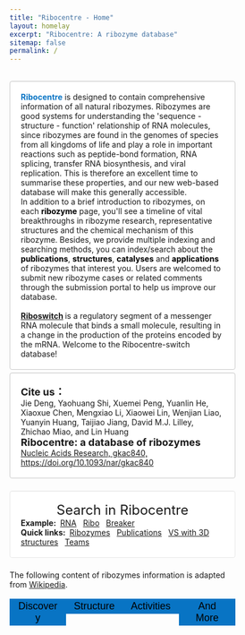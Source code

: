 ```yaml
---
title: "Ribocentre - Home"
layout: homelay
excerpt: "Ribocentre: A ribozyme database"
sitemap: false
permalink: /
---
```




  <br>  

<div class="well" style="border: 1px solid #C9C9C9; background-color: #fff;">

<!--h3><strong> Welcome to Ribocentre</strong></h3-->

<strong style="color:#0874c4;font-weight: bold">Ribocentre</strong> is designed to contain comprehensive information of all natural ribozymes. Ribozymes are good systems for understanding the 'sequence - structure - function' relationship of RNA molecules, since ribozymes are found in the genomes of species from all kingdoms of life and play a role in important reactions such as peptide-bond formation, RNA splicing, transfer RNA biosynthesis, and viral replication. This is therefore an excellent time to summarise these properties, and our new web-based database will make this generally accessible.<br>

In addition to a brief introduction to ribozymes, on each <font color=black><strong>ribozyme</strong></font> page, you'll see a timeline of vital breakthroughs in ribozyme research, representative structures and the chemical mechanism of this ribozyme. Besides, we provide multiple indexing and searching methods, you can index/search about the <font color=black><strong>publications</strong></font>, <font color=black><strong>structures</strong></font>, <font color=black><strong>catalyses</strong></font> and <font color=black><strong>applications</strong></font> of ribozymes that interest you. Users are welcomed to submit new ribozyme cases or related comments through the submission portal to help us improve our database.<br><br>
<strong style="color:#005826;font-weight: bold"><a href="https://riboswitch.ribocentre.org/#gsc.tab=0"  target="_blank">Riboswitch</a> </strong>is a regulatory segment of a messenger RNA molecule that binds a small molecule, resulting in a change in the production of the proteins encoded by the mRNA. Welcome to the Ribocentre-switch database!<br>
</div>
<div class="well" style="border: 1px solid #C9C9C9; background-color: #fff;">
<strong><font size=4>Cite us：</font></strong><br>
Jie Deng, Yaohuang Shi, Xuemei Peng, Yuanlin He, Xiaoxue Chen, Mengxiao Li,
Xiaowei Lin, Wenjian Liao, Yuanyin Huang, Taijiao Jiang, David M.J. Lilley,
Zhichao Miao, and Lin Huang<br>
<strong><font size=4>Ribocentre: a database of ribozymes</font></strong><br>
<a href="https://academic.oup.com/nar/article/51/D1/D262/6731740" target="_blank">Nucleic Acids Research, gkac840, https://doi.org/10.1093/nar/gkac840<a>
</div><br>

  <div class="well">
<div style="text-align:center;"><font size="5"> Search in Ribocentre </font></div>

<meta name="viewport" content="width=device-width, initial-scale=1">
<head>
</head>
<style type="text/css">
</style>
<!--<div class="well">-->
<script async src="https://cse.google.com/cse.js?cx=2dcb771063bc36a13"></script>
<div class="gcse-searchbox-only" style="text-align:center;"></div>
  <p><b>Example:&nbsp;</b>
    <a href="https://www.ribocentre.org/search.html?q=rna#gsc.tab=0&gsc.q=rna&gsc.page=1"  target="_blank">RNA</a>&nbsp;&nbsp;
    <a href="https://www.ribocentre.org/search.html?q=Ribo#gsc.tab=0&gsc.q=Ribo&gsc.page=1"  target="_blank">Ribo</a>&nbsp;&nbsp;
    <a href="https://www.ribocentre.org/search.html?q=breaker#gsc.tab=0&gsc.q=breaker&gsc.page=1"  target="_blank">Breaker</a>&nbsp;&nbsp;<br>
    <b>Quick links:&nbsp;</b>
    <a href="https://www.ribocentre.org/ribozyme">Ribozymes</a>&nbsp;&nbsp;
    <a href="https://www.ribocentre.org/publications">Publications</a>&nbsp;&nbsp;
    <a href="https://www.ribocentre.org/docs/VS-ribozyme.html" target="_blank"> VS with 3D structures</a>&nbsp;&nbsp;
    <a href="https://www.ribocentre.org/Helps">Teams</a>&nbsp;&nbsp;
  </p>
</div>
<br>

The following content of ribozymes information is adapted from [Wikipedia](https://en.wikipedia.org/).<br>
<script src="https://ajax.googleapis.com/ajax/libs/jquery/2.1.3/jquery.min.js"></script><br>
<!--<script type="text/javascript" src="{{ site.url }}{{ site.baseurl }}/js/ribozyme.js"></script>-->

<!--<div style="width: 100%;height: 100%; overflow-x:hidden;">-->

<head>
<meta name="viewport" content="width=device-width, initial-scale=1">
<style>
* {box-sizing: border-box}
/* Set height of body and the document to 100% */
.pic{
  position:fixed;
  top: 0;
  left: 0;
  width:100%;
  height:100%;
  min-width: 1000px;
  z-index:-10;
  zoom: 1;
  background-color: #fff;
  background: url("");
  background-repeat: no-repeat;
  background-size: cover;
  -webkit-background-size: cover;
  -o-background-size: cover;
  background-position: center 0;
}
/* Style tab links */
.tablink {
  background-color: #0874c4;
  color: black;
  float: left;
  border: none;
  outline: none;
  cursor: pointer;
  padding:3px 12px;
  font-size: 17px;
  width: 25%;
}
p {
    margin: 0 0 0px;
}
.tablink:hover {
  background-color: #777;
}
.well {
    min-height: 20px;
    padding: 19px;
    margin-bottom: 5px;
    background-color:white;
    border: 1px solid #e8e8e8;
    border-radius: 4px;
    -webkit-box-shadow: inset 0 1px 1px rgb(0 0 0 / 5%);
    box-shadow: inset 0 1px 1px rgb(0 0 0 / 5%);
}
/* Style the tab content (and add height:100% for full page content) */
.tabcontent {
  color: black;
  display: none;
  padding: 20px 20px;
  height: 100%;
}

#Home {background-color: white;color:black;}
#News {background-color: white;}
#Contact {background-color: white;}
#About {background-color: white;}
</style>
</head>
<body>


<button class="tablink" onclick="openPage('Home', this, 'white')"><font size="4">Discovery</font></button>
<button class="tablink" onclick="openPage('News', this, 'white')" id="defaultOpen"><font size="4">Structure</font></button>
<button class="tablink" onclick="openPage('Contact', this, 'white')"><font size="4">Activities</font></button>
<button class="tablink" onclick="openPage('About', this, 'white')"><font size="4">And More</font></button>
<div class="pic"></div>
<div id="Home" class="tabcontent" style="width: 100%;height: 600px; overflow-x:hidden;overflow-y: auto;">
  
  <h5><b>Discovery</b></h5>
  <p>Ribozymes (ribonucleic acid enzymes) are RNA molecules that have the ability to catalyze specific biochemical reactions, including RNA splicing in gene expression, similar to the action of protein enzymes. The 1982 discovery of ribozymes demonstrated that RNA can be both genetic material (like DNA) and a biological catalyst (like protein enzymes), and contributed to the RNA world hypothesis, which suggests that RNA may have been important in the evolution of prebiotic self-replicating systems<sup>[1]</sup>. The most common activities of natural or in vitro-evolved ribozymes are the cleavage or ligation of RNA and DNA and peptide bond formation<sup>[2]</sup>. For example, the ribozyme that carries out a complex group transfer is the sequence GUGGC-3′, acting to aminoacylate GCCU-3′ (and host a manifold of further reactions) in the presence of substrate PheAMP<sup>[3]</sup>. Within the ribosome, ribozymes function as part of the large subunit ribosomal RNA to link amino acids during protein synthesis. They also participate in a variety of RNA processing reactions, including RNA splicing, viral replication, and transfer RNA biosynthesis. Examples of ribozymes include the hammerhead ribozyme, the VS ribozyme, Leadzyme and the hairpin ribozyme.<br>
  Before the discovery of ribozymes, enzymes, which are defined as catalytic proteins<sup>[6]</sup>, were the only known biological catalysts. In 1967, Carl Woese, Francis Crick, and Leslie Orgel were the first to suggest that RNA could act as a catalyst. This idea was based upon the discovery that RNA can form complex secondary structures<sup>[7]</sup>. These ribozymes were found in the intron of an RNA transcript, which removed itself from the transcript, as well as in the RNA component of the RNase P complex, which is involved in the maturation of pre-tRNAs. In 1989, Thomas R. Cech and Sidney Altman shared the Nobel Prize in chemistry for their "discovery of catalytic properties of RNA<sup>[8]</sup>." The term ribozyme was first introduced by Kelly Kruger et al. in 1982 in a paper published in Cell<sup>[1]</sup>.<br>
  It had been a firmly established belief in biology that catalysis was reserved for proteins. However, the idea of RNA catalysis is motivated in part by the old question regarding the origin of life: Which comes first, enzymes that do the work of the cell or nucleic acids that carry the information required to produce the enzymes? The concept of "ribonucleic acids as catalysts" circumvents this problem. RNA, in essence, can be both the chicken and the egg<sup>[9]</sup>.<br>
  In the 1980s Thomas Cech, at the University of Colorado at Boulder, was studying the excision of introns in a ribosomal RNA gene in Tetrahymena thermophila. While trying to purify the enzyme responsible for the splicing reaction, he found that the intron could be spliced out in the absence of any added cell extract. As much as they tried, Cech and his colleagues could not identify any protein associated with the splicing reaction. After much work, Cech proposed that the intron sequence portion of the RNA could break and reform phosphodiester bonds. At about the same time, Sidney Altman, a professor at Yale University, was studying the way tRNA molecules are processed in the cell when he and his colleagues isolated an enzyme called RNase-P, which is responsible for conversion of a precursor tRNA into the active tRNA. Much to their surprise, they found that RNase-P contained RNA in addition to protein and that RNA was an essential component of the active enzyme. This was such a foreign idea that they had difficulty publishing their findings. The following year, Altman demonstrated that RNA can act as a catalyst by showing that the RNase-P RNA subunit could catalyze the cleavage of precursor tRNA into active tRNA in the absence of any protein component.<br>
  Since Cech's and Altman's discovery, other investigators have discovered other examples of self-cleaving RNA or catalytic RNA molecules. Many ribozymes have either a hairpin - or hammerhead - shaped active center and a unique secondary structure that allows them to cleave other RNA molecules at specific sequences. It is now possible to make ribozymes that will specifically cleave any RNA molecule. These RNA catalysts may have pharmaceutical applications. For example, a ribozyme has been designed to cleave the RNA of HIV. If such a ribozyme were made by a cell, all incoming virus particles would have their RNA genome cleaved by the ribozyme, which would prevent infection.<br>
  
  You can find more details in <a href="https://www.ribocentre.org/ribozyme/"><strong>Ribozyme</strong></a> pages and click the link into the single ribozyme page such as <a href="https://www.ribocentre.org/docs/twister.html"><strong>Twister</strong></a>. The page gives the information of research timeline,structure,catalysis and relative publications.<br><br>

  [1] Kruger K, Grabowski PJ, Zaug AJ, Sands J, Gottschling DE, Cech TR (November 1982). "Self-splicing RNA: autoexcision and autocyclization of the ribosomal RNA intervening sequence of Tetrahymena". Cell. 31 (1): 147-157. doi:10.1016/0092-8674(82)90414-7. PMID 6297745. S2CID 14787080.<br>
  [2] Fedor MJ, Williamson JR (May 2005). "The catalytic diversity of RNAs". Nature Reviews. Molecular Cell Biology. 6(5): 399-412. doi:10.1038/nrm1647. PMID 15956979. S2CID 33304782.<br>
  [3] Yarus M (October 2011). "The meaning of a minuscule ribozyme". Philosophical Transactions of the Royal Society of London. Series B, Biological Sciences. 366 (1580): 2902-2909. doi:10.1098/rstb.2011.0139. PMC 3158920. PMID 21930581.<br>
  [4] Martin LL, Unrau PJ, Müller UF (January 2015). "RNA synthesis by in vitro selected ribozymes for recreating an RNA world". Life. Basel, Switzerland. 5 (1): 247-68. doi:10.3390/life5010247. PMC 4390851. PMID 25610978.<br>
  [5] Hean J, Weinberg MS (2008). "The Hammerhead Ribozyme Revisited: New Biological Insights for the Development of Therapeutic Agents and for Reverse Genomics Applications". In Morris KL (ed.). RNA and the Regulation of Gene Expression: A Hidden Layer of Complexity. Norfolk, England: Caister Academic Press. ISBN 978-1-904455-25-7.<br>
  [6] Enzyme definition Dictionary.com Accessed 6 April 2007<br>
  [7] Woese C (1967). The Genetic Code. New York: Harper and Row.
  [8] The Nobel Prize in Chemistry 1989 was awarded to Thomas R. Cech and Sidney Altman "for their discovery of catalytic properties of RNA".<br>
  [9] Visser CM (1984). "Evolution of biocatalysis 1. Possible pre-genetic-code RNA catalysts which are their own replicase". Origins of Life. 14 (1-4): 291-300. Bibcode:1984OrLi...14..291V. doi:10.1007/BF00933670. PMID 6205343. S2CID 31409366.<br>
  </p>
</div>

<div id="News" class="tabcontent" style="width: 100%;height: 600px; overflow-x:hidden;overflow-y: auto;">
  <h5><b>Structure and mechanism</b></h5>
  <div id="ribozymewikisection0"></div>

<div markdown="0" id="carousel" class="carousel slide" data-ride="carousel" data-interval="4000" data-pause="hover" >
    <!-- Menu -->
    <ol class="carousel-indicators" style="weight:300px;">
        <li data-target="#carousel" data-slide-to="0" class="active"></li>
        <li data-target="#carousel" data-slide-to="1"></li>
        <li data-target="#carousel" data-slide-to="2"></li>
        <li data-target="#carousel" data-slide-to="3"></li>
        <li data-target="#carousel" data-slide-to="4"></li>
        <li data-target="#carousel" data-slide-to="5"></li>
    </ol>

    <!-- Items -->
    <div class="carousel-inner" markdown="0" >
        <div class="item active">
            <a href="https://www.ribocentre.org/docs/VS-ribozyme.html" target="_blank"><img src="{{ site.url }}{{ site.baseurl }}/images/homepic/VS_Home.png" alt="Slide 1" style="height:350px;display:block;margin:0 auto;"/></a>
        </div>
        <div class="item">
            <a href="https://www.ribocentre.org/docs/HDV.html" target="_blank"><img src="{{ site.url }}{{ site.baseurl }}/images/homepic/HDV_Home.png" alt="Slide 2" style="height:350px;display:block;margin:0 auto;"/></a>
        </div>
        <div class="item">
            <a href="https://www.ribocentre.org/docs/glms.html" target="_blank"><img src="{{ site.url }}{{ site.baseurl }}/images/homepic/GlmS_Home.png" alt="Slide 3" style="height:350px;display:block;margin:0 auto;"/></a>
        </div>
        <div class="item">
            <a href="https://www.ribocentre.org/docs/Hairpin.html" target="_blank"><img src="{{ site.url }}{{ site.baseurl }}/images/homepic/Hairpin_Home.png" alt="Slide 4" style="height:350px;display:block;margin:0 auto;"/></a>
        </div>
        <div class="item">
            <a href="https://www.ribocentre.org/docs/twister.html" target="_blank"><img src="{{ site.url }}{{ site.baseurl }}/images/homepic/Twister_Home.png" alt="Slide 5" style="height:350px;display:block;margin:0 auto;"/></a>
        </div>
        <div class="item">
            <a href="https://www.ribocentre.org/docs/twister-sister.html" target="_blank"><img src="{{ site.url }}{{ site.baseurl }}/images/homepic/Twister-sister_Home.png" alt="Slide 6" style="height:350px;display:block;margin:0 auto;"/></a>
        </div>

    </div>
  <a class="left carousel-control" href="#carousel" role="button" data-slide="prev">
    <span class="glyphicon glyphicon-chevron-left" aria-hidden="true"></span>
    <span class="sr-only">Previous</span>
  </a>
  <a class="right carousel-control" href="#carousel" role="button" data-slide="next">
    <span class="glyphicon glyphicon-chevron-right" aria-hidden="true"></span>
    <span class="sr-only">Next</span>
  </a>
</div>

<div id="ribozymewikisection1"></div>
<div id="ribozymewikisection2"></div>
<div id="ribozymewikisection3"></div>
<div id="ribozymewikisection4"></div>
<div id="ribozymewikisection5"></div><br>

<p> (Representative figures. More details found at <a href="https://www.ribocentre.org/ribozyme/"  target="_blank"><strong>here</strong></a>)<br><br>
 Despite having only four choices for each monomer unit (nucleotides), compared to 20 amino acid side chains found in proteins, ribozymes have diverse structures and mechanisms. In many cases they are able to mimic the mechanism used by their protein counterparts. For example, in self cleaving ribozyme RNAs, an in-line SN2 reaction is carried out using the 2' hydroxyl group as a nucleophile attacking the bridging phosphate and causing 5' oxygen of the N+1 base to act as a leaving group. In comparison, RNase A, a protein that catalyzes the same reaction, uses a coordinating histidine and lysine to act as a base to attack the phosphate backbone<sup>[2]</sup> (clarification needed).<br>
  Like many protein enzymes metal binding is also critical to the function of many ribozymes<sup>[10]</sup>. Often these interactions use both the phosphate backbone and the base of the nucleotide, causing drastic conformational changes<sup>[11]</sup>. There are two mechanism classes for the cleavage of phosphodiester backbone in the presence of metal. In the first mechanism, the internal 2'- OH group attacks phosphorus center in a SN2 mechanism. Metal ions promote this reaction by first coordinating the phosphate oxygen and later stabling the oxyanion. The second mechanism also follows a SN2 displacement, but the nucleophile comes from water or exogenous hydroxyl groups rather than RNA itself. The UUU ribozyme can promote the cleavage between G and A of the GAAA tetranucleotide via the first mechanism in the presence of Mn<sup>2+</sup>. The reason why this trinucleotide rather than the complementary tetramer catalyze this reaction may be because the UUU-AAA pairing is the weakest and most flexible trinucleotide among the 64 conformations, which provides the binding site for Mn<sup>2+</sup> <sup>[12]</sup>. <br>
  Phosphoryl transfer can also be catalyzed without metal ions. For example, pancreatic ribonuclease A and hepatitis delta virus(HDV) ribozymes can catalyze the cleavage of RNA backbone through acid-base catalysis without metal ions.<sup>[13]</sup><sup>[14]</sup> Hairpin ribozyme can also catalyze the self-cleavage of RNA without metal ions but the mechanism is still unclear<sup>[14]</sup>.<br>
  Ribozyme can also catalyze the formation of peptide bond between adjacent amino acid by lowering the activation entropy <sup>[13]</sup>.
  <br>
  You can find more details in <a href="https://www.ribocentre.org/ribozyme/" target="_blank"><strong>Ribozyme</strong></a> and <a href="https://www.ribocentre.org/structure/" target="_blank"><strong>Structure</strong></a> pages!<br><br>
  [10] Pyle AM (August 1993). "Ribozymes: a distinct class of metalloenzymes". Science. 261 (5122): 709-714. Bibcode:1993Sci...261..709P. doi:10.1126/science.7688142. PMID 7688142.<br>
  [11] Freisinger E, Sigel RK (2007). "From nucleotides to ribozymes—A comparison of their metal ion binding properties" (PDF). Coord. Chem. Rev. 251 (13-14): 1834-1851. doi:10.1016/j.ccr.2007.03.008.<br>
  [12] Pyle AM (August 1993). "Ribozymes: a distinct class of metalloenzymes". Science. 261 (5122): 709-714. Bibcode:1993Sci...261..709P. doi:10.1126/science.7688142. JSTOR 2882234. PMID 7688142.<br>
  [13] Lilley DM (October 2011). "Mechanisms of RNA catalysis". Philosophical Transactions of the Royal Society of London. Series B, Biological Sciences. 366 (1580): 2910-2917. doi:10.1098/rstb.2011.0132. JSTOR 23035661. PMC 3158914. PMID 21930582.<br>
  [14] Doudna JA, Cech TR (July 2002). "The chemical repertoire of natural ribozymes". Nature. 418 (6894): 222-228.Bibcode:2002Natur.418..222D. doi:10.1038/418222a. PMID 12110898. S2CID 4417095.<br>
  </p> 
</div>

<div id="Contact" class="tabcontent" style="width: 100%;height: 600px; overflow-x:hidden;overflow-y: auto;">
  <h5><b>Activities</b></h5>
  <p>Although ribozymes are quite rare in most cells, their roles are sometimes essential to life. For example, the functional part of the ribosome, the biological machine that translates RNA into proteins, is fundamentally a ribozyme, composed of RNA tertiary structural motifs that are often coordinated to metal ions such as Mg<sup>2+</sup> as cofactors<sup>[15]</sup>. In a model system, there is no requirement for divalent cations in a five-nucleotide RNA catalyzing trans-phenylalanation of a four-nucleotide substrate with 3 base pairs complementary with the catalyst, where the catalyst/substrate were devised by truncation of the C3 ribozyme<sup>[16]</sup>.<br>
  The best-studied ribozymes are probably those that cut themselves or other RNAs, as in the original discovery by Cech<sup>[17]</sup> and Altman<sup>[18]</sup>. However, ribozymes can be designed to catalyze a range of reactions (see below), many of which may occur in life but have not been discovered in cells<sup>[19]</sup>.<br>
  RNA may catalyze folding of the pathological protein conformation of a prion in a manner similar to that of a chaperonin<sup>[20]</sup>.<br>
  You can find more catalysis details in <a href="https://www.ribocentre.org/catalysis/" target="_blank"><strong>Catalysis</strong></a> page!<br><br>

  [15] Ban N, Nissen P, Hansen J, Moore PB, Steitz TA (August 2000). "The complete atomic structure of the large ribosomal subunit at 2.4 A resolution". Science. 289 (5481): 905-920. Bibcode:2000Sci...289..905B. CiteSeerX 10.1.1.58.2271. doi:10.1126/science.289.5481.905. PMID 10937989.<br>
  [16] Turk RM, Chumachenko NV, Yarus M (March 2010). "Multiple translational products from a five-nucleotide ribozyme". Proceedings of the National Academy of Sciences of the United States of America. 107 (10): 4585-4589. Bibcode:2010PNAS..107.4585T. doi:10.1073/pnas.0912895107. PMC 2826339. PMID 20176971.<br>
  [17] Cech TR (August 2000). "Structural biology. The ribosome is a ribozyme". Science. 289 (5481): 878-879. doi:10.1126/science.289.5481.878. PMID 10960319. S2CID 24172338.<br>
  [18] Altman S (August 1990). "Nobel lecture. Enzymatic cleavage of RNA by RNA". Bioscience Reports. 10 (4): 317-337. doi:10.1007/BF01117232. PMID 1701103. S2CID 12733970.<br>
  [19] Walter NG, Engelke DR (October 2002). "Ribozymes: catalytic RNAs that cut things, make things, and do odd and useful jobs". Biologist. 49 (5): 199-203. PMC 3770912. PMID 12391409.<br>
  [20] Supattapone S (June 2004). "Prion protein conversion in vitro". Journal of Molecular Medicine. 82 (6): 348-356. doi:10.1007/s00109-004-0534-3. PMID 15014886. S2CID 24908667.<br></p>
</div>

<div id="About" class="tabcontent" style="width: 100%;height: 600px; overflow-x:hidden;overflow-y: auto;">
  <h5><b>And More...</b></h5>
  <p>RNA can also act as a hereditary molecule, which encouraged Walter Gilbert to propose that in the distant past, the cell used RNA as both the genetic material and the structural and catalytic molecule rather than dividing these functions between DNA and protein as they are today; this hypothesis is known as the "RNA world hypothesis" of the origin of life<sup>[21]</sup>.<br>
  RNA-centric research is becoming more and more important in recent years with a wide application in RNA virus inhibitor, mRNA vaccine design during the pandemic. Ribozyme is a perfect system in understanding the “sequence - structure - function” relationship of RNA molecules, since ribozymes are found in the genomes of species from all kingdoms of life and play a role in many vital reactions such as peptide-bond formation, RNA splicing, transfer RNA biosynthesis, and viral replication. A ribozyme database may greatly facilitate the inspection of the fundamental folding rules of functional RNA molecules as well as the comparison between ribozymes of different functions.<br>
  We believe that the data of ribozymes accumulated over the last 40 years would better serve the scientific community if presented as an online resource.Users are more than welcome to submit new ribozyme cases or related comments through the submission portal to help us improve our database easier to be used.<br>

  You can find more details,such as how to use this database or summit a new discovery in <a href="https://www.ribocentre.org/Helps/" target="_blank"><strong>Help</strong></a> page! <br><br>

  [21] Gilbert W (1986). "Origin of life: The RNA world". Nature. 319 (6055): 618. Bibcode:1986Natur.319..618G. doi:10.1038/319618a0. S2CID 8026658
  </p>
</div>

<script>
function openPage(pageName,elmnt,color) {
  var i, tabcontent, tablinks;
  tabcontent = document.getElementsByClassName("tabcontent");
  for (i = 0; i < tabcontent.length; i++) {
    tabcontent[i].style.display = "none";
  }
  tablinks = document.getElementsByClassName("tablink");
  for (i = 0; i < tablinks.length; i++) {
    tablinks[i].style.backgroundColor = "";
  }
  document.getElementById(pageName).style.display = "block";
  elmnt.style.backgroundColor = color;
}

// Get the element with id="defaultOpen" and click on it
document.getElementById("defaultOpen").click();
</script>
   
</body>

<br><br>
 




  
 






